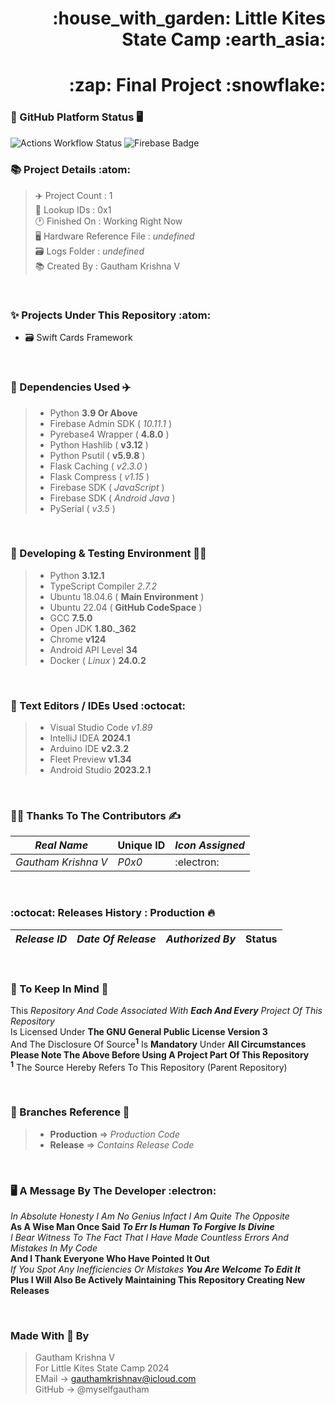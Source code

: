 <h1 align="right">:house_with_garden: Little Kites State Camp :earth_asia:
<h1 align="right">:zap: Final Project :snowflake:

### :vertical_traffic_light: GitHub Platform Status :desktop_computer:
![Actions Workflow Status](https://github.com/myselfgautham/LKCamp2024/actions/workflows/ActionsTests.yml/badge.svg)
![Firebase Badge](https://img.shields.io/badge/Powered_By-Firebase-577B8D?logo=firebase&logoColor=ffa611&logoSize=auto)

### :books: Project Details :atom:
> :airplane: Project Count : 1<br>
> :bookmark_tabs: Lookup IDs : 0x1<br>
> :clock1: Finished On : Working Right Now<br>
> :desktop_computer: Hardware Reference File : _undefined_<br>
> :card_file_box: Logs Folder : _undefined_ <br>
> :books: Created By : Gautham Krishna V

<br>

### :sparkles: Projects Under This Repository :atom:
* :card_file_box: Swift Cards Framework

<br>

### :bridge_at_night: Dependencies Used :airplane:

> * Python **3.9 Or Above** <br>
> * Firebase Admin SDK ( *10.11.1* ) <br>
> * Pyrebase4 Wrapper ( **4.8.0** ) <br>
> * Python Hashlib ( **v3.12** ) <br>
> * Python Psutil ( **v5.9.8** ) <br>
> * Flask Caching ( _v2.3.0_ ) <br>
> * Flask Compress ( _v1.15_ ) <br>
> * Firebase SDK ( _JavaScript_ ) <br>
> * Firebase SDK ( _Android Java_ ) <br>
> * PySerial ( _v3.5_ )

<br>

### :deciduous_tree: Developing & Testing Environment :man_technologist:

> * Python **3.12.1**
> * TypeScript Compiler _2.7.2_
> * Ubuntu 18.04.6 ( **Main Environment** )
> * Ubuntu 22.04 ( **GitHub CodeSpace** )
> * GCC **7.5.0**
> * Open JDK **1.80._362**
> * Chrome **v124**
> * Android API Level **34**
> * Docker ( _Linux_ ) **24.0.2**

<br>

### :scroll: Text Editors / IDEs Used :octocat:

> * Visual Studio Code _v1.89_
> * IntelliJ IDEA **2024.1**
> * Arduino IDE **v2.3.2**
> * Fleet Preview **v1.34**
> * Android Studio **2023.2.1**

<br>

### :man_technologist: Thanks To The Contributors :writing_hand:

| *Real Name* | **Unique ID**  | *Icon Assigned* |
| ----------- | -------------- | --------------- |
| *Gautham Krishna V* | *P0x0* | :electron: |

<br>

### :octocat: Releases History : Production :fire:
| *Release ID* | *Date Of Release* | *Authorized By* | **Status** |
| ----------- | --------------- | --------------- | ---------- |

<br>

### :scroll: To Keep In Mind :art:

This *Repository And Code Associated With **Each And Every** Project Of This Repository* <br>
Is Licensed Under **The GNU General Public License Version 3** <br>
And The Disclosure Of Source<sup>**1**</sup> Is **Mandatory** Under **All Circumstances** <br>
**Please Note The Above Before Using A Project Part Of This Repository** <br>
<sup>**1**</sup> The Source Hereby Refers To This Repository (Parent Repository)

<br>

### :deciduous_tree: Branches Reference :scroll:

> * **Production** => _Production Code_
> * **Release** => _Contains Release Code_

<br>

### :desktop_computer: A Message By The Developer :electron:

*In Absolute Honesty I Am No Genius Infact I Am Quite The Opposite* <br>
**As A Wise Man Once Said *To Err Is Human To Forgive Is Divine*** <br>
*I Bear Witness To The Fact That I Have Made Countless Errors And Mistakes In My Code* <br>
**And I Thank Everyone Who Have Pointed It Out** <br>
*If You Spot Any Inefficiencies Or Mistakes **You Are Welcome To Edit It*** <br>
**Plus I Will Also Be Actively Maintaining This Repository Creating New Releases**

<br>

### Made With :gift_heart: By

> Gautham Krishna V <br>
> For Little Kites State Camp 2024 <br>
> EMail -> gauthamkrishnav@icloud.com <br>
> GitHub -> @myselfgautham <br>

